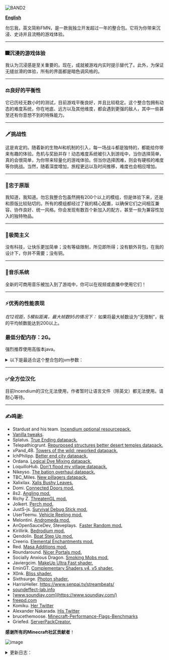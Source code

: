 
![BAND2](https://github.com/Rad586/Forget-Me-Not/assets/99306685/4bf45780-aa77-40ee-a769-95897a52e8e5)

[**English**](./README.md)

勿忘我，英文简称FMN，是一款我独立开发超过一年的整合包。它将为你带来沉浸、史诗并且流畅的游戏体验。

***
### **🎆沉浸的游戏体验**
我认为沉浸感是至关重要的。现在，成就被游戏内实时提示替代了。此外，为保证无缝丝滑的体验，所有的界面都是暗色调风格的。

***
### **⚖良好的平衡性**
它已历经无数小时的测试，目前游戏平衡良好，并且比较稳定。这个整合包拥有动态的难度系统，你在地底、远方以及其他维度，都会遇到更强的敌人，其中一些甚至还有你意想不到的特殊能力。

***
### **🗡挑战性**
这是肯定的。随着新的生物AI和机制的引入，每一场战斗都是独特的，都能给你带来有趣的体验。危机与奖励并存！动态难度系统被引入到游戏中，当你选择简单，真的会很简单，为你带来轻量化的游戏体验。但当你选择困难，则会有硬核的难度等你挑战。当然，随着深度增加，旅程更远以及时间推移，难度也会相应增加。

***
### **🌿忠于原版**
我知道，我知道。勿忘我整合包虽然拥有200个以上的模组，但是体验下来，还是和原版比较贴切的。所有的模组都经过了我的精心配置，以确保它们之间相互兼容、协作良好、统一风格。你会发现有数百个新加入的配方，甚至一些为兼容性加入的独特物品。

***
### **🎨极简主义**
没有科技，让快乐更加简单；没有等级限制，所见即所得；没有额外背包，在我的设计下，你并不需要；没有铜。

***
### **🎵音乐系统**
全新的可商用音乐被加入到了游戏中，你可以在视频或直播中使用它们！

***
### **⚡优秀的性能表现**
_在12视距，5模拟距离，最大帧数95的情况下：_
如果将最大帧数设为“无限制”，我的平均帧数能达到200以上。

### **最低分配内存：2G。**

强烈推荐使用高版本java。
<details>
<summary>以下是最适合这个整合包的jvm参数：</summary>
**默认分配6G，你可以根据需要自行修改xms和xmx的数值**。

`-Xms6G -Xmx6G -XX:+UnlockExperimentalVMOptions -XX:+UseShenandoahGC -XX:AllocatePrefetchStyle=1 -XX:ShenandoahGuaranteedGCInterval=1000000 -XX:+SegmentedCodeCache -XX:ReservedCodeCacheSize=188m -XX:NonProfiledCodeHeapSize=80m -XX:ProfiledCodeHeapSize=96m -XX:NonNMethodCodeHeapSize=12m -XX:MetaspaceSize=320m -XX:+AlwaysActAsServerClassMachine -XX:+AlwaysPreTouch -XX:+PerfDisableSharedMem -XX:+UseNUMA -XX:+UseNewLongLShift -XX:+UseVectorCmov -XX:+UseFastStosb -XX:-DontCompileHugeMethods -XX:+UseCompressedOops -XX:+UseCompressedClassPointers -XX:+UseLargePages -XX:+UseFastUnorderedTimeStamps -XX:+UseCriticalJavaThreadPriority`
</details>

***
### **✅全方位汉化**
目前Incendium的汉化无法使用，作者暂时让语言文件（除英文）都无法使用。请耐心等待。

***
### **✍鸣谢**: 
* Stardust and his team. [Incendium optional resourcepack.](https://modrinth.com/resourcepack/incendium-optional-resourcepack)
* [Vanilla tweaks](https://vanillatweaks.net/). 
* Splatus. [True Ending datapack.](https://modrinth.com/datapack/true-ending)
* Telepathicgrunt. [Repurposed structures better desert temples datapack.](https://modrinth.com/datapack/repurposed-structures-better-desert-temples-compat)
* xPand_4B. [Towers of the wild: reworked datapack.](https://modrinth.com/datapack/towers-of-the-wild-reworked)
* IchPhilipp. [Better end city datapack.](https://www.planetminecraft.com/data-pack/better-end-city-by-ichphilipp/)
* Ordana. [Logical Dye Mixing datapack.](https://modrinth.com/datapack/logical-dye-mixing)
* LoquilloHub. [Don't flood my village datapack.](https://modrinth.com/datapack/dfmv)
* Nikeyso. [The bation overhaul datapack.](https://modrinth.com/datapack/the-bastion-overhaul)
* TBC_Miles. [New pillagers datapack.](https://www.planetminecraft.com/data-pack/new-pillagers-better-structures/)
* Xalixilax. [Xalis Bushy Leaves.](https://modrinth.com/resourcepack/xalis-bushy-leaves)
* Domi. [Connected Doors mod.](https://modrinth.com/mod/connected-doors)
* 8s2. [Angling mod.](https://modrinth.com/mod/angling)
* Richy Z. [ThreatenGL mod.](https://github.com/Numelon-Softworks/ThreatenGL)
* Jolkert. [Perch mod. ](https://modrinth.com/mod/perch/version/1.0.0-1.19.2)
* JustS-js. [Survival Debug Stick mod.](https://modrinth.com/mod/survival-debug-stick)
* UserTeemu. [Vehicle Reeling mod.](https://modrinth.com/mod/vehicle-reeling/versions)
* Melontini. [Andromeda mod.](https://modrinth.com/mod/andromeda)
* AnOpenSauceDev, Steveplays.  [Faster Random mod.](https://modrinth.com/mod/faster-random)
* Kirillirik. [Bedrodium mod.](https://modrinth.com/mod/bedrodium)
* Qendolin. [Boat Step Up mod.](https://modrinth.com/mod/boatstepup)
* Creerio. [Elemental Enchantments mod.](https://modrinth.com/mod/elemental-enchantments)
* Red. [Masa Additions mod.](https://modrinth.com/mod/masaadditions)
* Roundaround. [Nicer Portals mod.](https://modrinth.com/mod/nicer-portals)
* Socially Anxious Dragon. [Smoking Mobs mod.](https://modrinth.com/mod/smoking_mobs)
* Javiergcim. [MakeUp Ultra Fast shader.](https://modrinth.com/shader/makeup-ultra-fast-shaders)
* EminGT. [Complementary Shaders v4, v5 shader.](https://modrinth.com/shader/complementary-unbound)
* X0nk. [Bliss shader.](https://modrinth.com/shader/bliss-shader)
* Sixthsurge. [Photon shader.](https://github.com/sixthsurge/photon?tab=MIT-1-ov-file)
* HarrisHeller. https://www.senpai.tv/streambeats/
* [soundeffect-lab.info](https://soundeffect-lab.info/)
* [www.soundjay.com](https://www.soundjay.com/)
* [freepd.com](https://freepd.com/)
* Komiku. [Her Twitter](https://twitter.com/RrrrroseAzerty)
* Alexander Nakarada. [His Twitter](https://twitter.com/thenakarada)
* brucethemoose. [Minecraft-Performance-Flags-Benchmarks](https://github.com/brucethemoose/Minecraft-Performance-Flags-Benchmarks)
* Griefed. [ServerPackCreator.](https://serverpackcreator.de/#/)

**感谢所有的Minecraft社区贡献者**！

![image](https://github.com/Rad586/Forget-Me-Not/assets/99306685/899561d2-07aa-4f2c-b20b-2034f9f81c56)

<details>
<summary>更新日志：</summary>


## **2.8.0**
  - 新增群系温度系统（kjs），当然也包括下界群系。
  - 怪物现在能通过击杀史莱姆/岩浆怪/村民/玩家来进化自身（kjs）。
  - 地下可能生成会移动的“矿石”（kjs）！
  - 用更加性能友好的方式实现了部分建筑的挖掘疲劳效果（kjs）.
  - 感谢 epic dungeons 模组带来的新地牢！
  - 新附魔：深渊诅咒（kjs）！它将根据你护甲上的诅咒种类提升伤害！
  - 发射器可以使用末影珍珠了（kjs）.
  - 感谢新版 andromeda 模组带来的工具提示动画！
  - 禁用了峡谷生成。
  - 降低了美西螈生成率，提升性能。
  - 用钗的灾厄村民现在只能固定格挡 7 点伤害。
  - 让所有自定义的“非常稀有”等级的附魔无法交易获取（kjs）。
  - 现在连锁闪电附魔与横扫之刃不兼容了（kjs）。
  - 修复了洞穴中生成猪的问题（拼写错误导致）。
  - 将常量声明移动到了对应的模块里（kjs）。
  - 恢复了长按攻击设定。
  - 把洞穴迷雾的颜色改成了黑色。
  - 新增了 waxable coral。
  - 更新了 faster random。
  - 更新了 emi。

## **2.7.1**
  - 新增了 threadengl，见 2.7.0。
  - 修复了地下城装备附魔的崩溃。
  - 用 this is what u need 替代了 show me what you got，预防可能的崩溃。
  - 修复了轮子配方。
  - 实现了 up we go 模组的内容，烟花现在能给实体提供升力了（kjs）。
  - 改变了高亮流浪商人的方式(kjs).
  - 优化了 kjs 代码里的代码生成。
  - 新增了 beautiful tnts。
  - 更新了 bad optimizations。
  - 更新了 immediately fast。
  - 更新了 furnace boost。
  - 更新了 appleskin。
  - 更新了 farmers delight。
  - 更新了 servercore。
  - 更新了 fabric language kotlin。
  - 更新了 boat break fix。
  - 更新了 emi。

## **2.7.0**
  - 酿造系统大升级！新增了66种药水及其合成配方（kjs）！小心，女巫也可能会投掷这些新药水！（kjs）!
  - 更多，更多附魔！新增了28个新附魔（kjs）！有的诅咒有时能发挥正面作用。
  - 劫掠者，卫道士，猪灵，猪灵蛮兵现在能使用不同武器，发挥其特长了（kjs）！
  - （还没有加，cf不通过）新增了 threatengl，为客户端带来了帧数的飞跃。
  - 感谢 options profile 模组带来的配置预设功能！
  - 重构了两次 js 代码，现在性能比以前还要更好（kjs）。
  - 重新构想并改进了战斗体验。现在你的攻击速度更快（牺牲了一些攻击力），并且能够无前摇地造成伤害。此外，你不再能“长按攻击”了。
  - 新增了 icterine。尽管我禁用了几乎全部成就，仍然留下了一些来保证 incendium 正常运作。
  - 新增了 geckolib armor compat。我也不懂这个能不能提升性能...
  - 回调了 tectonic 的地形高度修改。
  - 新物品：免死金牌（kjs）！这是一个下界版的不死图腾。你可以用金块合成它！
  - 不是新武器（上次忘说了）：吹雪！这是一把武士刀，可以通过潜行、疾跑、空中三种状态，组合剑技！由流浪者掉落。
  - 新武器：流火！这是一把杖形武器，能够生成并号令火球，发动致命的攻击！潜行右键可以将小火球合并，召唤大火球攻击敌人；普通右键可以号令单个火球攻击敌人！由尸壳掉落。
  - 新物品：恶魔之心！它能够复活你...吗？由凋灵骷髅或凋灵掉落！
  - 修复了原版 bug：现在末地→主世界的传送不会重置除了末地环境效果的药水效果了（kjs）。
  - 修复了原版 bug：玩家重新连接不会再重置药水效果的倍率了（kjs）。
  - 尝试修复了玩家血量为 NaN 的 bug（kjs）。
  - 不知道谁忘记给黄金钥匙和虚空钥匙加配方了。我保证它们现在能合成了。
  - 用 andromeda 里的神秘袋代替了神秘包裹。现在它可以到处丢了。
  - 用 andromeda 的解除骑乘特性代替了 kjs 里的实现。
  - 实现了一些苦力怕机制（kjs）, 开启了生物破坏游戏规则，移除了 health blast。
  - 用普通骷髅头颅替换了下界哨站的凋零骷髅头颅。
  - 重新配置了 terralith 的地下建筑的战利品表，顺手干掉了铜矿。
  - 溺尸可以在洞穴的水坑里生成了。
  - 你有可能遭遇幻术师伪装的劫掠者！这个劫掠者有点可疑（kjs）...
  - 每击杀玩家三次，末影龙都会恢复其最大生命值的50%。末影龙，我是来谈条件的...等等，啥？！
  - 将末影龙的伤害提升了约30%，桀桀桀~
  - 被末影龙击杀将减少你总计1点生命上限（kjs）。
  - 修复了末影龙最后一击时血量为 null 的问题（kjs）。
  - 末影之眼在掉落时会发光了(kjs)。
  - 移除了 无史莱姆块摔落伤害特性（kjs）。
  - 实现了物品掉落的腾空效果，移除了 droplight 及其附属（kjs）。
  - 更新了汉化。
  - 把 options.txt 移动到了 kubejs/config 文件夹里，防止覆盖用户配置（kjs）。
  - 现在红色下界砖及其变种将掉落普通下界砖，除非用精准采集。
  - 如果掉落虚空，你将会以6颗心为代价，传送回地表。
  - 通过预加载下界和末地，防止了首次进入的卡顿（kjs）。
  - 你现在不会出生在山地了。
  - 移除了 entity culling。
  - 移除了 nullscape。
  - 移除了 spoorn bounty mobs。
  - 移除了 spark。我也不知道自己为什么会忘记删...
  - 移除了 arrow entity loop drop。
  - 移除了 remove kjs default lang。
  - 新增了 morejs。
  - 新增了 stoneworks。
  - 新增了 texels paintings。
  - 新增了 show me what you got。
  - 重新加入了 fuel info。
  - 更新了 modernfix。
  - 更新了 immediately fast。
  - 更新了 faster random。
  - 更新了 bad optimizations。
  - 更新了 kubejs。
  - 更新了 emi。
  - 更新了 fancy menu。
  - 更新了 fabrication。

## **2.5.0**
  - 感谢 mobtimizations 带来的生物 AI 优化！
  - 感谢 nullscape 带来的末地群系更新！此外，优化了末地重力的实现（kjs）！
  - 优化了世界生成。一开始可能有点小卡（因为加载太快了），但很快会恢复正常。将区块构建线程限制至 2，减少了卡顿。简而言之：更少的群系细节，更快的世界生成。
  - 更新了 faster random。世界生成应该会快很多。旧存档的世界生成可能会有一些不连续。
  - 重写了脚本。有的运行速度得到了飞跃，有的可读性大大提升（kjs）。
  - 革新了附魔系统。铁砧的等级上限被锁定在了 50，但你不会再获得诅咒惩罚了。
  - 更广阔的地貌！
  - Progressive bosses 的功能已经被 be style wither 和 true ending 取代了。享受头目战吧！
  - 现在你可以切换开关自动拾取功能了！功能虽小，但大大提升了实用性。
  - 对一些群系的地物进行了去重，现在世界生成会更快更连续。
  - 修复了末地→主世界的传送触发死亡惩罚机制的问题（kjs）。
  - 特定怪物的攻击可能给予你负面效果！现在这些生物更有“个性”了！
  - 修复了时间命令扰乱血月事件的问题（kjs）。
  - 有发光效果时，受击将使吸引周围怪物的仇恨（kjs）。
  - 减少了破碎的热带草原和黑森林群系生成时造成的卡顿。
  - 用 async locator 代替了 structure essentials。
  - 优化了 servercore 的配置文件，减少了卡顿。
  - 稍微优化了猪灵的 AI。
  - 苦力怕在爆炸时可能产生药水效果云（kjs）。
  - 灾厄村民现在可能射击烟花火箭，甚至吹奏他们的山羊角（kjs）！
  - 感谢 flower patch 使花朵能像蜡烛一样放置！此外，这些花丛能够在世界中生成！
  - 感谢 swampier swamps 带来的更好的沼泽！此外，就像新版本的游戏那样，能发射带毒箭矢的骷髅也会在沼泽中生成！
  - 现在整合包不与小地图类模组冲突了（kjs）。
  - 感谢 totw modded 和我自己带来的指路石高塔变种！我懒得把我做的变种单独发一个数据包，你可以随便用就是了。
  - 感谢 hopo better ruined portals 带来的新结构！有一些结构本来是生成在地下的，但我把他们整上来了。此外，我还对它们做了一些平衡性调整。
  - 新的交通方式：拉车！你可以自己拉，也可以用马来拉！
  - 新的交通方式：滑翔之羽（kjs）！它将为你带来短暂的滑翔能力！
  - 现在你无法破坏被守护的容器了（但你仍然可以炸开，或用漏斗偷掉）。
  - 你现在无法在水中使用末影珍珠了（kjs）！
  - 鹦鹉现在不会在你跳跃时下肩！此外，如果你肩上有鹦鹉，你不会再受到摔落伤害（kjs）！新增了 perge 模组。
  - 现在你可以在生存模式合成并使用调试棒了（功能有限）！新增了 survival debug stick 模组。
  - 感谢群星模组带来的微存储功能！现在你可以像老版本那样，在合成栏存放物品！
  - 感谢 backported wolves 为我们带来新版本的变种狼！
  - 现在你最多同时拥有三只狼（kjs）。
  - 用于击杀生物的箭矢将会掉落自身。新增了 arrow entity loot drop 模组。
  - 传送门遗迹的箱子有小概率生成被诅咒的盔甲！小心，这些“生物”（或者说盔甲？）来自下界，能够破坏方块！
  - 现在你能够在无支撑方块的情况下放置梯子！新增了 lengthy ladders 模组。
  - 现在你可以通过潜行来伤害村民警卫。此外，攻击铁傀儡和村民需要潜行了（kjs）。
  - 新增了 vehicle reeling 模组。
  - 通过某种天才的方式实现了火把附火攻击。移除了 torch hit。
  - 修复了宠物驯服后生命不满的问题（kjs）。
  - 修复了 living things 模组的战利品表。
  - 修复了苦力怕爆炸给予无限假虚弱效果的问题（kjs）。
  - 船或矿车内的生物受到玩家攻击时会下船（kjs）。
  - 水下受击将降低玩家氧气值（kjs）。
  - 每 6 天，玩家都可以豁免一次致命伤害（kjs）。
  - 被驯服的实体现在不会死于“部分”伤害（kjs）。
  - 现在村民交易不会重置了，但注意，他们的交易不会随工作站改变而重置！此外，平衡了村民交易。
  - 使用“对应”工具攻击铁傀儡或雪傀儡将造成额外伤害（kjs）。
  - 着火时举盾将减少其耐久（kjs）。
  - 禁用了高压苦力怕生成。
  - 消灭了悦灵（性能原因）。
  - 启用了群星模组的磁铁。
  - 现在玩家死亡掉落物不会消失了（kjs）。
  - 实现了手动下船（kjs）。 移除了 this boat is mine。
  - 实现了睡眠增益（kjs）。 移除了 bed benefits。
  - 将牛奶桶的最大堆叠数量设为了 4.
  - 现在史莱姆块将完全防止摔落伤害（kjs）!
  - 现在右键追溯指南针和钟会有提示了（kjs）。
  - 禁用了村民跟随绿宝石的特性（性能原因）。
  - 移除了 combat enchantments（性能原因）。
  - 一些动物不再会消失了，享受农耕吧！
  - 改变了一些结构的盐和散布类型。
  - 消灭了村民航船和灾厄村民的丛林哨站的铜。
  - 纠正了脚本中的拼写错误（“dialouge”）（kjs）。
  - 整理分类了服务端脚本（kjs）。
  - 为刷怪笼和调试棒添加了提示（kjs）。
  - 新增了 kubejs additions。
  - 其他我忘记或懒得列出的细节。
  - 移除了 environmental creepers，它的功能已经在 majrusz's difficulty 中实现了。
  - 移除了 dragon fight，它会在龙战中途导致崩溃。
  - 移除了 glow inc sac，它的功能已经在 unaverage tweaks 中实现了。
  - 移除了 custom speed，它偶尔会导致崩溃。
  - 更新了 tectonic。
  - 更新了 andromeda。
  - 更新了 unaverage tweaks。
  - 更新了 fabrication。
  - 更新了 modernfix。
  - 更新了 immediately fast。
  - 更新了 bad optimizations。
  - 更新了 emi x2。
  - 更新了 fancymenu x3。
  - 更新了前置：fabric language kotlin, architectury, cupboard, konkrete and rhino。
  - 更新了 fabric loader。

## **2.3.0**
  - 怪物们的反击！掠夺者现在可能使用一次性的烟花攻击；怪物们可能成群出现；苦力怕拥有一定的爆炸抗性并可能携带负面效果；唤魔者可能使用他们的不死图腾；如果你击杀太多亡灵生物，怪物军团将会为它们报仇；击杀末影龙后，部分怪物将更加难缠。加入了 majruszs difficulty
  - 很多很多方块现在拥有“粗糙度”和“弹性”的设定，虽然这项改变很难察觉，但能让你的探索更加有趣！
  - 感谢 majruszs enchantments 带来的新附魔！
  - 通过 kubejs 实现了“有限的生命”的特性。移除了 limited lives
  - 修复了与超级血月相关的东西
  - 抹除了发光鱿鱼。用荧石粉，而不是发光墨囊！
  - 现在会有更多与下界合金相关的东西出现在下界的宝箱里
  - 削弱了龙装备
  - 禁用了灵魂吞噬者以及爆炸附魔
  - 为豹猫，青蛙，悦灵，蜜蜂和狐狸新增了战利品
  - 略微提升了宝箱怪的出现概率
  - 新增了游戏载入界面的转场效果
  - 为铁砧的小提示添加了文字描述
  - 为首次击杀铁傀儡，以及左键指路石新增了提示
  - 禁用了劫掠兽死亡动画（兼容性原因）
  - 修复了试验假人物品名未翻译的问题
  - 更新了 modernfix
  - 更新了 emi
  - 更新了 fancymenu x2
  - 更新了 fmndis

## **2.2.1**
//一些关键的修复
  - 修复了一个与 takes a pillage 相关的崩溃
  - 服务端现在能正常使用了
  - 修复了与 end island enderman 相关的格式错误
  - 一些减少卡顿的优化
  - 重新加入了 bad optimizations
  - 略微优化了启动时脚本
  - 修复了游戏不使用系统语言的问题
  - 更新了 fancymenu，应该修复了很多小的UI问题，同时更新了所有自定义UI来适应新版本
  - 改变了物品拾取提示的触发条件
  - 禁用了玻璃瓶投掷
  - 加入了 seamless loading screen
  - 为首个被破坏的木头加入了提示
  - 暂时移除了 progressive bosses（兼容原因）
  - 重新加入了 universal enchants. 
  - 禁用了蜘蛛护甲套装
  - 减少了树叶掉落物
  - 死亡掉落物品现在会发光
  - 移除了 custom splash screen
  - 移除了 remove reload screen

## **2.2.0**
//最后，高速区块加载与稳定高帧达成了和解。
  - 修复了一个与地下城护甲相关的崩溃
  - 修复了一个与村民交易配置相关的崩溃
  - 提升了区块加载速度
  - 为了更高的效率，用 stutter fix 取代了 smooth boot
  - 脚本优化
  - 为了更好的性能，禁用了树叶缓速
  - 移除了 FMNS（泰拉瑞亚史莱姆）。我受不了那些古怪的碰撞箱了
  - 为了更好的性能，禁用了水中气泡柱和熔岩飞溅效果
  - 引入了等级来削弱经验修补附魔
  - 提升了困难难度下，僵尸与骷髅的伤害，以及苦力怕的生命值
  - 降低了在小型飞艇中获得钻石的概率
  - 减少了制作追溯珍珠所需的末影珍珠
  - 僵尸村民得到了强化
  - 现在你能够用滚轮选定收纳袋的物品了。新增了 bundle scroll
  - 你现在能够将鱼放回水中了！
  - 改进了山脉生成！更新了 tectonic
  - 加入了提示音，以及载入提示
  - 改变了大型建筑的密码值和异种建筑间隔，它们现在（应该）不会和中型建筑生成在一块了
  - 加入了 presence footsteps。禁用了 auditory 的方块音效。挺酷的
  - 副手位盾牌在不使用时将自动隐藏。加入了 shield disruptor
  - 改进了前进（或后退）和跳跃镜头。加入了 camera overhaul
  - 改变了追溯指南针的给予时机
  - 修复了工具的选择与使用音效
  - 改进了穿刺附魔的描述
  - 修复了箱子提示
  - 为红石矿石和火把新增了提示
  - 移除了水下粒子
  - 提升了雨的透明度
  - 为了兼容性，移除了 universal enchants
  - 为了更好的性能，用 wolves with armor 替代了 armorful
  - 为了更好的性能，移除了 tumbleweed
  - 不会有怪物生成在空岛上了。享受风景吧
  - 移除了 mes
  - 移除了 fish on leash
  - 更新了 emi x2
  - 更新了 fabrication
  - 更新了 harvest with ease
  - 更新了 enchant tweaker

## **2.1.2**
  - 为环境音效添加了音调变种！ 
  - 新的灾厄村民！加入了 takes a pillage
  - 大改了追溯珍珠，现在它用起来舒服多了
  - 更好的末地龙战！加入了 true ending 数据包
  - 革新了饥饿值生命回复系统，就和 combat test 里的一样！加入了 good oi' regen
  - 新的海上结构供你探索！加入了 dungeons arise seven seas
  - 末地建筑现在不会再生成在主岛上了
  - 在脚本中用玩家进度代替了持久数据，应该能避免死亡重置的问题了
  - 袭击中的灾厄村民可能会穿着护甲。用 armorful 代替了 wolves with armor
  - 新的史莱姆机制与动画。加入了 luna slimes
  - 禁用了紫水晶生长。紫水晶应该是稀缺资源，而不是可大量刷取的玩意儿
  - 修复了玩家的起始脚本在服务端运行的问题
  - 移除了铁傀儡和狼的自然回血
  - 写了个玩家进度清除器，防止玩家数据里存太多东西
  - 再也不用担心一次破坏太多方块！加入了 relaxed instabreak，当然还有关于它的小贴士
  - 20 以上的生命值现在合到一条展示。加入了 colorful hearts 
  - 加入了风滚草！
  - 加入了新的末地结构
  - 把自定义村民交易带回来了
  - 降低了袭击者的跟随半径
  - 大幅减少了箱子中出现的石英
  - 更好的史莱姆攻击效果
  - 修复了关于末影龙的提示
  - 新增了：黑曜石、草、马、羊驼、狼和紫水晶母岩的提示
  - 物理模组的彩蛋特性现在已经无法触发了。很多人误触按键，按钮乱飞，现在再也不会了
  - 你不会再出生在海洋群系中了
  - 禁用了一些环境音效，还有守卫者的诅咒音效（很吵）
  - 加入了 bad optimizations，应该能带来一些性能提升
  - 加入了 unaverage tweaks 
  - 加入了随机化默认烟花。新年快乐！
  - 更新了 andromeda x2
  - 更新了 modernfix x2 
  - 更新了 emi 
  - 更新了 fabrication x3 
  - 更新了 go fish 
  - 移除了 piglin safety（功能重复）
  - 移除了 better hidden chat（不再需要）
  - 移除了 eldritch mobs（导致 bug）
  - 移除了 spark，这个模组仅用于测试

## **2.1.1**
  - 修复了船和矿车无法使用的问题
  - 亡灵诅咒现在与黑暗诅咒不兼容
  - 金钥匙可以被烧炼回收成金锭了
  - 为金钥匙和兔子皮添加了游戏内提示
  - 将工作台的工具提示换成了游戏内提示

## **2.1.0**
  - 将指南替换为了游戏内的实时提示
  - 通过 kubejs 实现了游戏后台的一堆东西。移除了 FTB 任务及其依赖。这花了一些时间，但值得
  - 重新加入了原版音乐！一共 43 首！
  - 为锻造台、铁砧、工作台和祛魔台添加了提示按钮
  - 修复了一处稀有的，因末影珍珠导致的崩溃
  - 修复了一个经验复制手段。小心束魂附魔和绑定诅咒的组合！
  - 附近有怪物时，你无法打开箱子！但是你可以使用金钥匙强行打开它们
  - 僵尸现在能够拾起或生成时自带物品并投掷它们！它们也许不太聪明，但总会有办法的
  - 为工作台和附魔台添加了工具提示
  - 降低了从猪灵蛮兵掉落特殊装备的概率
  - 提高了骷髅的伤害。*狙击手就位*
  - 重新绘制了染料的贴图，现在看起来更贴合原版了
  - 为难度选择界面添加了提示
  - 为首次重生，首次破坏石头，首次破坏深层铁矿石，首次进食，首次拾起灵魂之星，首次攻击僵尸，首次攻击骷髅，首次攻击苦力怕，首次攻击史莱姆（或岩浆怪），首次攻击村民警卫等等事件添加了提示。在游戏里试试就知道了
  - 恶魂死亡爆炸，同时配备了新的死亡动画。好玩，哈哈。
  - 大幅加强了成年僵尸村民，但小僵尸村民不会主动攻击你。此外，还降低了村民被感染为僵尸村民的概率
  - 降低了守卫者移动速度
  - 移除了高山群系中的部分地表铁矿石
  - 修复了橡木船名字。世界上只有一种船
  - 修复了物品展示框的显示问题。不知道为啥我把它关掉了
  - 附魔金羽毛可能出现在高塔的箱子里了
  - 降低了床的爆炸强度
  - 削弱了手斧
  - 移除了 llama steeds它的功能在 tweakeroo 中已经被实现了
  - 移除了失落城镇建筑的氧化铜装饰建筑
  - 更新了 andromeda x2
  - 更新了 waystone
  - 更新了 fabricatio
  - 更新了 fabric api

## **2.0.0**
  - Boss音乐和credit界面音乐回归！ 
  - 降低了末影龙自然回血以及龙息攻击频率
  - 将进化附魔的等级上限设置为了Ⅱ
  - 修复了下界合金巨锤和长枪的升级配方
  - 修复了灵魂之星分解配方
  - 再次消灭了最后的一点铜矿
  - 降低了末地外岛变种末影人的追踪半径
  - 更新了MakeUp shader，不会在特定月相出现黑屏了
  - 现在禁用了世界地图、小地图模组。很多人用它们传送作弊
  - 一些游戏规则优化
  - 更新了recipe essentials 
  - 更新了EMI x2 
  - 更新了Harvest with ease 
  - 更新了fabication 
  - 更新了BOMD 
  - 更新了modernfix 

## **2.0.0b**
//欢迎来到一个全新的，充满生机的世界，留下更多美好的回忆吧。
  - 更壮丽的地形生成与自然音效
  - 更多建筑以及更优的建筑生成
  - 游戏的版本由 1182 迁移到了 1192
  - 更优的性能
  - 更好的平衡
  - 更少的模组

## **1.3.3**
  - 添加了新的音乐！它们都来自于Komiku，一位非常棒的艺术家！
  - 为指南添加了翻译键。一本指南，多种语言！
  - 大改了默认的物品附魔
  - 更新了附魔组别
  - 新增了audio engine tweak。这应该能够修复与声音池相关的bug
  - 禁用了村民警卫的副手物品。这应该能修复那些少见的大卡顿
  - 远程攻击现在能够无视无敌帧。多重射击现在与无限，力量与虚空射击不兼容了。远程怪物现在更强了
  - 更长的死亡物品消失事件（20分钟）
  - 清理了一些kubejs的代码
  - 更新了地下城武器模组的武器描述
  - 禁用了漂浮射击。有漂浮射击Ⅲ后，你可以到处乱飞
  - 降低了度过超级血月所需的击杀数
  - 新增了bastion overhaul
  - 常规指路石高塔的梯子现在直通塔顶
  - 幻翼现在无法穿过方块了
  - 用深层金矿石代替了沙漠海底神殿变种里的粗金块
  - 减小了下界矿石的生成规模。下界挖矿的收益太高了
  - 破坏你自己的指路石现在只会掉落一个灵魂之星了。但第一次破坏会返还两个
  - 将不死族海盗船的海豚骑士换成了守卫者骑士
  - 新增了no more underwater dismount。现在真的会有守卫者骑士了
  - Shiraz palace中的怪物不会再掉落护甲了，且其中的凋零骷髅被替换为了普通骷髅，它们现在持有带冲击附魔的弓
  - 禁用了零重力附魔
  - 降低了主世界陆地海底神殿变种的生成率
  - 焦黑矿井现在生成于雪原群系中
  - 指路石现在永远只会消耗1级经验
  - 降低了流毒嵬中，灼炎僵尸的生成权重和数量。降低了灼炎僵尸的跟随距离
  - 降低了灾厄村民的跟随距离
  - 移除了去强制加载的操作
  - 移除了FMND。将它的维度提取成了一个数据包
  - 附魔台现在不需要书来合成了。没有书，这就是百分百的魔法
  - 将投射物的可视距离改为80，它们现在不会在低模拟距离下看起来有问题了
  - 移除了seperated leaves。它让丛林里的小灌木秃顶了
  - 提升了fmn tweaks的载入优先级
  - 清理了自定义和汉化包内的文件，也许提升了启动速度
  - 降低了刷怪笼检测半径，略微提升了性能
  - 可投掷的碗和荧石粉
  - 让地下城武器和护甲的描述更暗，提升可读性
  - 将起始信息的通知消息转移到了动作栏上
  - 将月相事件的通知消息转移到了动作栏上
  - 移除了aquatictorches

## **1.3.2**
  - 修复了袭击中的巨大卡顿。禁用了唤魔者和卫道士的死亡动画
  - 提升了最低受到摔落伤害的高度。新增了minfalldistance
  - 修复了沙层材质。更新了FMNIW. 
  - 修复了一个刷经验的方法。禁用了灵魂水晶拆解
  - 汉化了旅行者地图
  - 右键钟来高亮袭击者十分钟
  - 将ice tower和castle的铜块换成了各种海晶石块
  - 铁傀儡和猫现在能够行走在细雪上（听起来有点怪），且免疫寒冷伤害
  - 禁用了鲨鱼和鲸鱼生成。我们不需要这些在水下疯狂自转的大块头
  - 增加了卫道士的移动速度
  - 调整了寒冷群系的战利品表
  - 削弱了地下城护甲的速度加成。削弱了雪之护甲套装
  - 禁用了莽撞附魔。前期太冲，后期太强
  - 减少了死亡物品扩散半径。现在你不会满地爆物品了
  - 减少了shiraz palace和scorched mines的战利品
  - 防止玩家误伤村民守卫（你仍然可以用打火石激怒他们）。不过你不会想和他们干架的，相信我
  - 玩家现在在死亡时会掉落更多经验
  - 现在饥饿的消耗速度都和普通模式下一样了
  - 将指路石传送等级消耗上限设置为2
  - 削弱了咯笑扫帚。禁用了咯笑扫帚的合成配方
  - 调整了铁砧回收配方
  - 作物堆叠上限上升到了72
  - 移除了钻石的堆叠限制
  - 提升了村民守卫护甲的耐久度
  - 禁用了desert ruin的生成
  - 降低了仙人掌果生成率
  - 移除了terralith建筑中的铜
  - 更新了黄金羽毛的效果。现在会有一个小小的抬升了！
  - 延长了收纳袋消失时间
  - 为之前新增的动物修改了死亡动画
  - 移除了沙层战利品表
  - 移除了重装兵的皮革掉落
  - 更新了modernfix. 
  - 移除了日志中的配方错误信息
  - 更新了structure essentials
  - 为提升载入速度，清理了一些不被使用的材质。更新了FMN animals。更新了FMND
  - 更新了FTB Quests
  - 移除了whereisit。我不认为加了那么多新物品
  - 移除了fabric shield lib. 

## **1.3.1**
//亡羊补牢，为时不晚。
  - 更新了群系标签，提升了兼容性
  - 回滚了血条展示样式
  - 新增了鲜血大剑和猩红王冠。猪灵蛮兵小概率掉落。
  - 调整了胡萝卜模式的增益曲线
  - 将immersive weathering替换为了FMNIW，改善了性能
  - 新增了Yungs Better End Island
  - 禁用了Andromeda的自动作物种植，因为已经有对应模组了（性能更优）
  - 回滚了seperate leaves的版本，比新版快一些些
  - 玩家登录时移除所有强制加载区块，改善性能
  - 修复了金粒和金锭的烧炼及熔炼回收配方。
  - 移除了日落综合症。这个机制有些问题。
  - 禁用了刷怪笼中的生物渲染，因为它与光影有冲突，还会导致破坏时短暂的卡顿
  - 修复了按下shift时，铁制盔甲在锻造台中的错误摆放。调整了板甲配方。
  - 村民警卫，驯鹿，胡秃鹫，还有所有种类的羊，鸡，兔子都可以在细雪上行走，且免疫寒冷伤害了
  - 可投掷的玻璃瓶。没人会不爱这个特性的
  - 因为Andromeda模组，现在你能够用矿车采掘整个箱子（包括内容物）了
  - 减半了末影龙的自然生命回复
  - 降低了精英怪生成率
  - 降低了胡秃鹫的生成权重
  - 调整了收纳袋配方。追兔子很累
  - 皮革靴子现在自带摔落保护Ⅰ
  - 修复了犀牛的战利品表
  - 降低了岩浆史莱姆的刷新率
  - 削弱了小僵尸、小封冻僵尸、小灼炎僵尸和小尸壳
  - 削弱了蓝色史莱姆
  - 增加了山羊毛皮→羊毛配方。山羊现在能掉落羊肉了
  - 冰河猎人现在可能掉落坚固登山套装中的一个装备
  - 清除了所有配方成就
  - 用绯红菌核代替了猩红山脉的深层红石矿石
  - 设计了路径点创建界面的暗色界面
  - 现在锻造台能用镐子挖了，烟熏炉能用斧头挖了
  - 改变了附魔攻击粒子和暴击粒子
  - 略微调整了黄金羽毛和村民警卫的头盔的材质
  - 禁用了bliss的物理模组兼容。它们本来就兼容
  - 移除了improved stations。真的有人用过这些半砖工作站吗？
  - 移除了YDM's weapon master. 
  - 移除了kiwi，它是用于测试的

## **1.3.0**
//细节定成败。
  - 修复了胡萝卜模式。我一直没注意到这个问题，直到我做了一堆吃的，然后生命值上限一点没提
  - 标签化合成。没有日志刷屏，更好的兼容性，更加合理。仍然有一些无法语法分析的配方，但这是另外一个模组的问题，相信我，它们什么影响都没有
  - 为警卫村民定制了独特的装备！并且他们现在不会一直吃吃吃了
  - 修改了地下城护甲的工具提示。现在它描述的是对应套装的能力
  - 修复了部分群系的生物生成。现在那些群系不会只生成猪和史莱姆了。这是一些误拼写的ID和重复的键值导致的。抱歉！如果仍有此类问题，请向我汇报。
  - 革新了使用小刀击杀的动物掉落物
  - 出于平衡原因，移除了spoorn bounty weapons
  - 修复了100天事件的维度锁
  - 更新了指南。新增了“日落综合症”
  - 禁用了mining dimensions模组的附魔。用FMND替代了mining dimensions
  - 修复了长时间游玩导致的受伤延迟问题，大概
  - 修复了狼和铁傀儡的自动生命回复
  - 新增了畜肉肉片及其配套的食用动画以适配农夫乐事
  - 修复了C2ME关于矿石生成率的日志刷屏
  - 用nerb替代了no recipe book，提升了性能
  - 禁用了紫水晶傀儡的生成。本来它会生成在针叶林里...
  - 新增了Narrus Yeetus，移除了rebind narrator。大概增加了启动速度
  - 新增了removee2jworldgen
  - 为什么不是铁避雷针呢？
  - 用黄金羽毛替换了高塔的缓降药水
  - 略微提高了死亡惩罚
  - 修复了寒冰补给箱的战利品表
  - 修改了灵魂之星的工具提示
  - 指路石现在可以被合成了
  - 为几乎所有生物掉落添加了"killed_by_player"的条件
  - 无精英末影龙和凋零
  - 禁用了僵尸投手的生成
  - 降低了地狱中，恶魂的生命值
  - 削弱了小僵尸疣猪兽
  - 提高了地下城武器的出现率，降低了简单刀剑武器的出现率
  - 管道哨兵现在可能掉落末影之眼
  - 沙漠烈焰人现在可能掉落烈焰粉和金锭
  - 移除了废弃矿井中的绳子战利品
  - 移除了海盗船上的红石战利品
  - 移除了更好的要塞中的红石战利品
  - 将劫掠兽重新加入了劫掠事件中
  - 蝎子现在能够生成在雨林中
  - 为鲸鱼添加了生成消耗
  - 拓展了可作为石头来合成的物品
  - 降低了秃鹫和胡秃鹫的索敌距离
  - 降低了部分水生生物的速度
  - 起始提示
  - 为更多生物更新了受击粒子
  - 修复了仙人掌果的配方
  - 禁用了living things和earth to java mobs中的血量递增
  - 一些数不上名来的小修复
  - 武器化的门
  - 更新了redirector
  - 更新了the impossible library
  - 更新了FTB teams. 
  - 新增了complementary v5光影
  - 新增了Bliss光影

## **1.2.3**
  - 从灾厄巡逻队中移除了劫掠兽
  - 修复了rotten creatures的怪物生成问题，它的配置文件本来是无效的
  - 禁用了精英怪物的加速和冲刺能力
  - 降低了连锁挖矿的饥饿消耗
  - 提高了紫水晶傀儡生成在紫水晶洞中的概率
  - 石英现在是概率掉落了
  - 降低了青金石的掉落量
  - 禁用了咸水鳗鱼和鹦鹉螺的生成
  - 提升了卫道士和猪灵蛮兵的移动速度
  - 削弱了困难模式下的警卫村民
  - 略微降低了困难难度下的骷髅血量
  - 调整了羽人、瑾瑜、苦力怕、海洋、图腾、烈焰、巨龙、芝士、寒冰之心的合成配方
  - 调整了铁砧回收配方
  - 禁用了附魔金苹果的合成
  - 移除了风袭山丘的铜矿生成
  - 移除了巫妖塔的红石生成
  - 降低了CIT的检查频率，提升了少许性能
  - 替代了部分advanced compass中的材质，大概能提升渲染性能
  - 警卫村民现在不会把铁巨剑作为武器了
  - 新增了fish no stuck. 
  - 为铁傀儡调整了死亡动画
  - 调整了青金石在附魔台上的展示动画。现在它们看起来不会那么像掉落物了
  - 调整了魔法火焰的破坏效果
  - 更新了JEI的汉化
  - 更新了Living Things. 
  - 改变了illager invasion模组的某些材质来适配整合包

## **1.2.2**
  - 禁用了一刷经验的方法，禁用了灵魂水晶的堆叠
  - 基于难度的头目属性和维度怪物属性
  - 基于时间的怪物难度（从第40天开始增加）
  - 新增了Just Enough Farmers Recipes。我居然忘记了……
  - 新增了redirectionor，更新了redirectionor
  - 禁止了因长时间不睡眠而生成的幻翼
  - 修复了无法在工作台上快捷合成的问题。移除了visual workbench
  - 延长了闲置FPS降低的等待时间
  - 提升了死亡惩罚
  - 降低了史莱姆额外掉落出现的概率
  - 削弱了小疣猪兽
  - 回调了灼炎僵尸的属性
  - 禁用了冻结附魔
  - 降低了独特级武器在箱子中的开出率
  - 降低了灼炎僵尸在绯红森林中的生成率
  - 调整了渔获
  - 降低了钓上钻石鱼的权重
  - 新增了Logical Dye Mixing数据包
  - 禁用了更好的废弃矿井中的红石矿生成
  - 禁用了女巫的红石掉落
  - 禁用了普通劫掠者的绿宝石掉落
  - 为easy anvils设计了暗色界面
  - 为上色模组添加了汉化
  - 更简洁的物品标签
  - 更新了modren fix
  - 更新了Illager Invasion
  - 更新了三次fabrication
  - 更新了两次separated leaves

## **1.2.1**
//1.2.1侧重于bug修复以及性能提升
  - 修复了指路石无法生成在下界和末地高塔上的问题
  - 末地掉入虚空的玩家现在能够掉回到主世界了
  - 新增了servercore，移除了get it together drops. 
  - 修复了建筑中灯笼含水的问题。移除了Lanterns Belong On Walls
  - 移除了project: save the pets
  - 移除了sneaky curses
  - 移除了extended armor bars
  - 禁用了怪物的狂暴和分身能力
  - 禁用了魔鬼鱼，骨蛛和海马的生成
  - 禁用了泥浆湖生成
  - 新增了separated leaves
  - 附魔之瓶现在无法作为祛魔台的催化剂了。新增了灵魂之星分解为附魔之瓶的配方
  - 劫掠兽不会再出现在劫掠队伍中了。无精英劫掠兽
  - 拓展了灵魂之星掉落的生物击杀列表
  - 调整了木乃伊僵尸的生成群系，它们现在不会生成在沙滩上了
  - 移除了原版箱子中的红石
  - 禁用了攀岩僵尸的生成
  - 火焰保护附魔无法再被应用到物品上
  - 削弱了无名之刃和坚挺暴风刃
  - 降低了灼炎僵尸的生命值
  - 略微降低了绯红森林和灵魂沙峡谷的灼炎僵尸的生成规模
  - 移除了叛节套装的配方
  - 新增了自定义心的食用动画
  - 更干练的方块破坏粒子
  - 调整了畜肉的材质以贴近原版风格
  - 调整了南瓜头套的视觉效果，现在它更像墨镜了

## **1.2.0**
  - 新增了维度
  - 新增了群系特有的生物变种
  - 基岩现在被黑曜石替换了
  - 更新了维度音乐
  - 平衡了头目战
  - 更新了指南
  - 禁用了延龄草的生成。移除了药草
  - 现在伐木模式无须手持斧头了
  - 禁用了better animals plus的头颅掉落
  - 修复了物品展示框。移除了Click Through
  - 无精英头目
  - Disabled regen ability of elite mobs. 
  - 禁用了原始针叶林的铜矿生成
  - 提升了守卫者坐骑能力的概率
  - 更多铁级的武器
  - 现在你需要用农夫乐事中的小刀或锄头来破坏草，获取小麦种子
  - 更新了Modern Fix.
  - 更新了Andromeda
  - 更新了IlmusuEnchantments
  - 更新了Fabric Language Kotlin
  - 调整了独立实体视距
  - 更新了e4mc

## **1.1.1**
  - 修复了宝箱怪概率不正常的问题
  - 修复了骑乘时的hud
  - 修复了铲子的挖掘速度
  - 提升了死亡惩罚
  - 无精英泰拉瑞亚史莱姆，僵尸水手，骷髅水手和甲虫
  - 沙漠烈焰人现在不会掉落红石粉了
  - 禁用了指南针上，illager invasion模组的灾厄村民显示
  - 降低了泰拉瑞亚史莱姆的生成率
  - 稍微降低了宝箱的生成率
  - 禁用了副手的火把点燃
  - 禁用了帕秋莉手册的合成
  - 更新了Modernfix. 
  - 更新了IllagerInvasion
  - 更新了IlmusuEnchantments. 
  - 三叉戟从虚空返回更快了
  - 悄悄更新了指南
  - 移除了Removed Super Duper Vanilla光影，因为我的预设太烂了

## **1.1.0**
  - 终于！泰拉瑞亚史莱姆现在无法从超远距离攻击到玩家了
  - 增加了头目的独特战利品
  - 修复了部分战利品表，现在不会有缺失的物品或无法附魔的附魔书了
  - 革新了建筑生成率
  - 更好的头目战
  - 自定义村民交易
  - 自定义猪灵交易
  - 末影人现在能够使用末影珍珠
  - 重新加入并更新了UniversalEnchants
  - 新增了BetterTridents
  - 更新了指南
  - 减少了血月中怪物的血量
  - 提升了死亡惩罚
  - 修复了部分群系的怪物生成
  - 降低了附魔石掉率
  - 无精英末影人和蠹虫
  - 村民降价上限设定为60%
  - 更新了IlmusuEnchantments，现在它的配置文件有效了
  - 附魔去重
  - 减少了樱花谷地和樱花林的怪物生成
  - 猪灵现在能被更多物品吸引注意力
  - 更多村庄英雄礼物
  - 删除了战利品箱中的红石
  - 圆石→石头压力板配方
  - 僵尸水手现在不会掉落铜锭了
  - 被掷出的染料现在能染色更多方块了
  - 可投掷铁砧
  - 更新了Andromeda。这是个好模组
  - 更新了PuzzlesLib. 
  - 移除了AxesAreWeapons. 
  - 降低了怪物破坏方块的间隔
  - 稍微改变了经验条的外观
  - 移除了Removed ItemBlacklist。忘删了
  - 无植物偏移
  - 更矮的草
  - 移除了FPS-Monitor. 
  - 移除了Naiy. 
  - 更新了Balm. 

## **1.0.1**
  - 修复了下界的岩浆史莱姆生成率
  - 修复了末地龙战中发生的崩溃

## **1.0.0**
  - 重新加入了一些模组，它们现在被加入到了curseforge信任模组列表中
  - 修复了一直发送的错误信息
  - 新增了100天的目标事件
  - 新增了EasyAnvils
  - 新增了livingThings
  - 新增了IllagerInvasion
  - 新增了UniversalBoneMeal
  - 新增了LeavesBeGone
  - 新增了BetterSafeBed
  - 更新了IlmusuEnchantments
  - 更新了AxesAreWeapons
  - 更新了MouseWheelie
  - 更新了PuzzlesLib
  - 移除了Chunky
  - 移除了IllagerExpansion
  - 移除了MonstersInTheCloset
  - 移除了AnvilFix
  - 暂时移除了UniversalEnchants
  - 削弱了恶魂
  - 为部分生物改进了死亡动画
  - 更新了指南
  - 为更多下界合金物品添加了防火特性
  - 更新了BetterEnchantBook的配置文件
  - 移除了Herobrine
</details>
